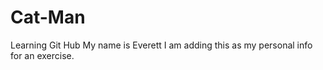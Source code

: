 # Cat-Man
Learning Git Hub
My name is Everett I am adding this as my personal info for an exercise. 
